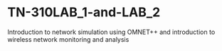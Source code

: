 # TN-310LAB_1-and-LAB_2
Introduction to  network simulation  using OMNET++ and introduction to wireless network monitoring and analysis
